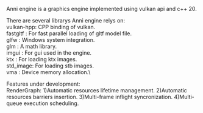Anni engine is a graphics engine implemented using vulkan api and c++ 20.

There are several librarys Anni engine relys on:\
vulkan-hpp: CPP binding of vulkan.\
fastgltf : For fast parallel loading of gltf model file.\
glfw     : Windows system integration.\
glm      : A math library.\
imgui    : For gui used in the engine.\
ktx      : For loading ktx images.\
std_image: For loading stb images.\
vma      : Device memory allocation.\
 
Features under development:\
RenderGraph: 
    1)Automatic resources lifetime management.
    2)Automatic resources barriers insertion.
    3)Multi-frame inflight syncronization.
    4)Multi-queue execution scheduling.